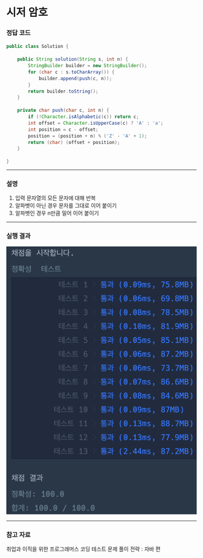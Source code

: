 # 시저 암호

### 정답 코드

```java
public class Solution {

    public String solution(String s, int n) {
        StringBuilder builder = new StringBuilder();
        for (char c : s.toCharArray()) {
            builder.append(push(c, n));
        }
        return builder.toString();
    }

    private char push(char c, int n) {
        if (!Character.isAlphabetic(c)) return c;
        int offset = Character.isUpperCase(c) ? 'A' : 'a';
        int position = c - offset;
        position = (position + n) % ('Z' - 'A' + 1);
        return (char) (offset + position);
    }

}
```

---

### 설명
1.  입력 문자열의 모든 문자에 대해 반복
2.  알파벳이 아닌 경우 문자를 그대로 이어 붙이기
3.  알파벳인 경우 n만큼 밀어 이어 붙이기

---

### 실행 결과
![img.png](img.png)

---

### 참고 자료
취업과 이직을 위한 프로그래머스 코딩 테스트 문제 풀이 전략 : 자바 편
